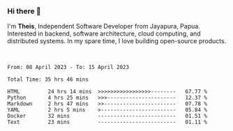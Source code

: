 ### Hi there 👋

I'm <b>Theis</b>, Independent Software Developer from Jayapura, Papua. Interested in backend, software architecture, cloud computing, and distributed systems. In my spare time, I love building open-source products.

<br>

 
 <!--START_SECTION:waka-->

```text
From: 08 April 2023 - To: 15 April 2023

Total Time: 35 hrs 46 mins

HTML         24 hrs 14 mins  >>>>>>>>>>>>>>>>>--------   67.77 %
Python       4 hrs 25 mins   >>>----------------------   12.37 %
Markdown     2 hrs 47 mins   >>-----------------------   07.78 %
YAML         2 hrs 5 mins    >------------------------   05.84 %
Docker       32 mins         -------------------------   01.51 %
Text         23 mins         -------------------------   01.11 %
```

<!--END_SECTION:waka-->
